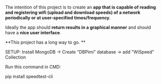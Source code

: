 The intention of this project is to create an **app that is capable of reading and registering wifi (upload and download speeds) of a network periodically or at user-specified times/frequency**.

Ideally the app should **return results in a graphical manner** and should have a **nice user interface**. 

**This project has a long way to go. **


SETUP: 
Install MongoDB -> Create "DBPimi" database -> add "WiSpeed" Collection

Run this command in CMD:

pip install speedtest-cli
